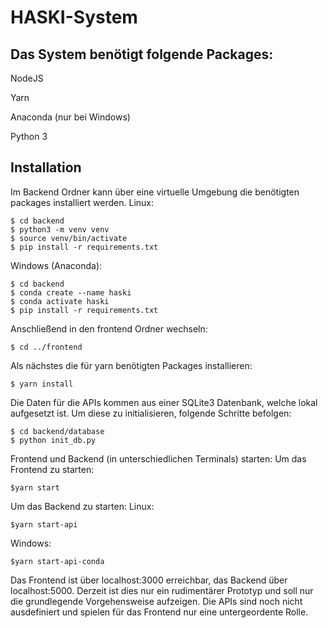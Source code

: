 # HASKI-System

## Das System benötigt folgende Packages:

NodeJS

Yarn

Anaconda (nur bei Windows)

Python 3

## Installation

Im Backend Ordner kann über eine virtuelle Umgebung die benötigten packages installiert werden.
Linux:

    $ cd backend
    $ python3 -m venv venv
    $ source venv/bin/activate
    $ pip install -r requirements.txt

Windows (Anaconda):

    $ cd backend
    $ conda create --name haski
    $ conda activate haski
    $ pip install -r requirements.txt

Anschließend in den frontend Ordner wechseln:

    $ cd ../frontend

Als nächstes die für yarn benötigten Packages installieren:

    $ yarn install

Die Daten für die APIs kommen aus einer SQLite3 Datenbank, welche lokal aufgesetzt ist.
Um diese zu initialisieren, folgende Schritte befolgen:

    $ cd backend/database
    $ python init_db.py

Frontend und Backend (in unterschiedlichen Terminals) starten:
Um das Frontend zu starten:

    $yarn start

Um das Backend zu starten:
Linux:

    $yarn start-api

Windows:

    $yarn start-api-conda

Das Frontend ist über localhost:3000 erreichbar, das Backend über localhost:5000.
Derzeit ist dies nur ein rudimentärer Prototyp und soll nur die grundlegende Vorgehensweise aufzeigen.
Die APIs sind noch nicht ausdefiniert und spielen für das Frontend nur eine untergeordente Rolle.
